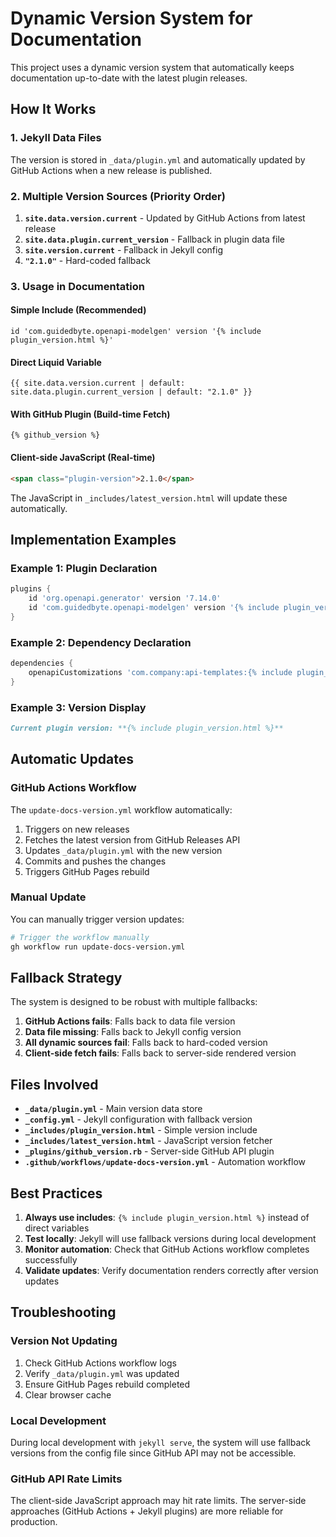 # Dynamic Version System for Documentation

This project uses a dynamic version system that automatically keeps documentation up-to-date with the latest plugin releases.

## How It Works

### 1. Jekyll Data Files
The version is stored in `_data/plugin.yml` and automatically updated by GitHub Actions when a new release is published.

### 2. Multiple Version Sources (Priority Order)
1. **`site.data.version.current`** - Updated by GitHub Actions from latest release
1. **`site.data.plugin.current_version`** - Fallback in plugin data file
1. **`site.version.current`** - Fallback in Jekyll config
1. **`"2.1.0"`** - Hard-coded fallback

### 3. Usage in Documentation

#### Simple Include (Recommended)
```liquid
id 'com.guidedbyte.openapi-modelgen' version '{% include plugin_version.html %}'
```

#### Direct Liquid Variable
```liquid
{{ site.data.version.current | default: site.data.plugin.current_version | default: "2.1.0" }}
```

#### With GitHub Plugin (Build-time Fetch)
```liquid
{% github_version %}
```

#### Client-side JavaScript (Real-time)
```html
<span class="plugin-version">2.1.0</span>
```
The JavaScript in `_includes/latest_version.html` will update these automatically.

## Implementation Examples

### Example 1: Plugin Declaration
```gradle
plugins {
    id 'org.openapi.generator' version '7.14.0'
    id 'com.guidedbyte.openapi-modelgen' version '{% include plugin_version.html %}'
}
```

### Example 2: Dependency Declaration  
```gradle
dependencies {
    openapiCustomizations 'com.company:api-templates:{% include plugin_version.html %}'
}
```

### Example 3: Version Display
```markdown
Current plugin version: **{% include plugin_version.html %}**
```

## Automatic Updates

### GitHub Actions Workflow
The `update-docs-version.yml` workflow automatically:
1. Triggers on new releases
1. Fetches the latest version from GitHub Releases API
1. Updates `_data/plugin.yml` with the new version
1. Commits and pushes the changes
1. Triggers GitHub Pages rebuild

### Manual Update
You can manually trigger version updates:
```bash
# Trigger the workflow manually
gh workflow run update-docs-version.yml
```

## Fallback Strategy

The system is designed to be robust with multiple fallbacks:

1. **GitHub Actions fails**: Falls back to data file version
1. **Data file missing**: Falls back to Jekyll config version
1. **All dynamic sources fail**: Falls back to hard-coded version
1. **Client-side fetch fails**: Falls back to server-side rendered version

## Files Involved

- **`_data/plugin.yml`** - Main version data store
- **`_config.yml`** - Jekyll configuration with fallback version
- **`_includes/plugin_version.html`** - Simple version include
- **`_includes/latest_version.html`** - JavaScript version fetcher
- **`_plugins/github_version.rb`** - Server-side GitHub API plugin
- **`.github/workflows/update-docs-version.yml`** - Automation workflow

## Best Practices

1. **Always use includes**: `{% include plugin_version.html %}` instead of direct variables
1. **Test locally**: Jekyll will use fallback versions during local development
1. **Monitor automation**: Check that GitHub Actions workflow completes successfully
1. **Validate updates**: Verify documentation renders correctly after version updates

## Troubleshooting

### Version Not Updating
1. Check GitHub Actions workflow logs
1. Verify `_data/plugin.yml` was updated
1. Ensure GitHub Pages rebuild completed
1. Clear browser cache

### Local Development
During local development with `jekyll serve`, the system will use fallback versions from the config file since GitHub API may not be accessible.

### GitHub API Rate Limits
The client-side JavaScript approach may hit rate limits. The server-side approaches (GitHub Actions + Jekyll plugins) are more reliable for production.